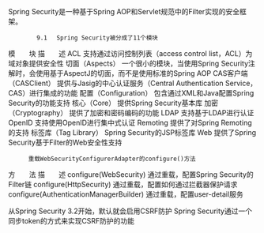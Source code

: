 Spring Security是一种基于Spring AOP和Servlet规范中的Filter实现的安全框架。

            9.1　 Spring Security被分成了11个模块
模　　块                    描　　述
ACL                         支持通过访问控制列表（access control list，ACL）为域对象提供安全性
切面（Aspects）             一个很小的模块，当使用Spring Security注解时，会使用基于AspectJ的切面，而不是使用标准的Spring AOP
CAS客户端（CASClient）      提供与Jasig的中心认证服务（Central Authentication Service，CAS）进行集成的功能
配置（Configuration）       包含通过XML和Java配置Spring Security的功能支持
核心（Core）                提供Spring Security基本库
加密（Cryptography）        提供了加密和密码编码的功能
LDAP                        支持基于LDAP进行认证
OpenID                      支持使用OpenID进行集中式认证
Remoting                    提供了对Spring Remoting的支持
标签库（Tag Library）       Spring Security的JSP标签库
Web                         提供了Spring Security基于Filter的Web安全性支持


        　重载WebSecurityConfigurerAdapter的configure()方法
方　　法                                                    描　　述
configure(WebSecurity)                                      通过重载，配置Spring Security的Filter链
configure(HttpSecurity)                                     通过重载，配置如何通过拦截器保护请求
configure(AuthenticationManagerBuilder)                     通过重载，配置user-detail服务


从Spring Security 3.2开始，默认就会启用CSRF防护
Spring Security通过一个同步token的方式来实现CSRF防护的功能
